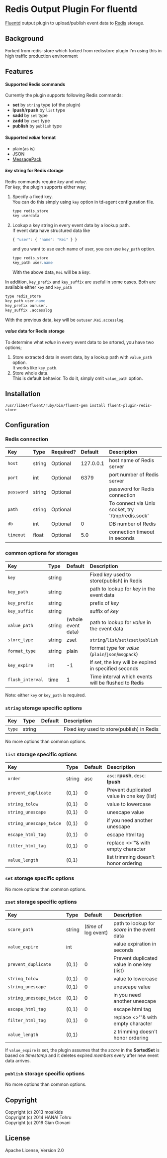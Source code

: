 Redis Output Plugin For fluentd
===============================
[Fluentd][] output plugin to upload/publish event data to [Redis][] storage.

[Fluentd]: http://fluentd.org/
[Redis]: http://redis.io/

Background
----------

Forked from redis-store which forked from redisstore plugin
I'm using this in high traffic production environment

Features
--------

#### Supported Redis commands

Currently the plugin supports following Redis commands:

- **set** by `string` type (of the plugin)
- **lpush**/**rpush** by `list` type
- **sadd** by `set` type
- **zadd** by `zset` type
- **publish** by `publish` type

#### Supported _value_ format

- plain(as is)
- JSON
- [MessagePack](http://msgpack.org/)

#### _key_ string for Redis storage

Redis commands require _key_ and _value_.  
For _key_, the plugin supports either way;

1. Specify a fixed key.  
   You can do this simply using `key` option in td-agent configuration file.

   ```apache
   type redis_store
   key userdata
   ```
   
2. Lookup a key string in every event data by a lookup path.  
   If event data have structured data like

   ```javascript
   { "user": { "name": "Kei" } }
   ```

   and you want to use each name of user, you can use `key_path` option.

   ```apache
   type redis_store
   key_path user.name
   ```

   With the above data, `Kei` will be a _key_.

In addition, `key_prefix` and `key_suffix` are useful in some cases. Both are available either `key` and `key_path`

   ```apache
   type redis_store
   key_path user.name
   key_prefix ouruser.
   key_suffix .accesslog
   ```

With the previous data, _key_ will be `outuser.Kei.accesslog`.

#### _value_ data for Redis storage

To determine what _value_ in every event data to be srtored, you have two options;

1. Store extracted data in event data, by a lookup path with `value_path` option.  
   It works like `key_path`.
2. Store whole data.  
   This is default behavior. To do it, simply omit `value_path` option.

Installation
------------

    /usr/lib64/fluent/ruby/bin/fluent-gem install fluent-plugin-redis-store

Configuration
-------------

### Redis connection

| Key        | Type   | Required?   |                  Default | Description                                       |
| :----      | :----- | :---------- | :----------------------- | :------------                                     |
| `host`      | string | Optional    | 127.0.0.1               | host name of Redis server                               |
| `port`     | int    | Optional    |                     6379 | port number of Redis server                       |
| `password` | string | Optional    |                          | password for Redis connection                     |
| `path`     | string | Optional    |                          | To connect via Unix socket, try '/tmp/redis.sock' |
| `db`       | int    | Optional    |                        0 | DB number of Redis                                |
| `timeout`  | float  | Optional    |                      5.0 | connection timeout in seconds                     |

### common options for storages

| Key           | Type   | Default                  | Description                                          |
| :----         | :----- | :----------------------- | :------------                                        |
| `key`         | string |                          | Fixed _key_ used to store(publish) in Redis          |
| `key_path`    | string |                          | path to lookup for _key_ in the event data           |
| `key_prefix`  | string |                          | prefix of _key_                                      |
| `key_suffix`  | string |                          | suffix of _key_                                      |
| `value_path`  | string | (whole event data)       | path to lookup for _value_ in the event data         |
| `store_type`  | string | zset                     | `string`/`list`/`set`/`zset`/`publish`               |
| `format_type` | string | plain                    | format type for _value_ (`plain`/`json`/`msgpack`)   |
| `key_expire`  | int    | -1                       | If set, the key will be expired in specified seconds |
| `flush_interval`  | time    | 1                   | Time interval which events will be flushed to Redis  |
Note: either `key` or `key_path` is required.

### `string` storage specific options

| Key    | Type   | Default                  | Description                                 |
| :----  | :----- | :----------------------- | :------------                               |
| `type` | string |                          | Fixed _key_ used to store(publish) in Redis |
No more options than common options.

### `list` storage specific options

| Key                 | Type   | Default      | Description                         |
| :------------------ | :----- | :----------- | :------------                       |
| `order`             | string | asc          | `asc`: **rpush**, `desc`: **lpush** |
| `prevent_duplicate` | (0,1)  | 0            | Prevent duplicated value in one key (list) |
| `string_tolow`	  | (0,1)  | 0            | value to lowercase                   |
| `string_unescape`	  | (0,1)  | 0            | unescape value                       |
| `string_unescape_twice` | (0,1)  | 0        | if you need another unescape         |
| `escape_html_tag`   | (0,1)  | 0            | escape html tag                      |
| `filter_html_tag`   | (0,1)  | 0            | replace <>'"& with empty character   |
| `value_length`      | (0,1)  |              | list trimming doesn't honor ordering |

### `set` storage specific options

No more options than common options.

### `zset` storage specific options

| Key                  | Type   | Default                  | Description                                  |
| :----               | :-----  | :----------------------- | :------------                                |
| `score_path`        | string  | (_time_ of log event)    | path to lookup for _score_ in the event data |
| `value_expire`      | int     |                          | value expiration in seconds                  |
| `prevent_duplicate` | (0,1)   | 0                        | Prevent duplicated value in one key (list)   |
| `string_tolow`	  | (0,1)   | 0                        | value to lowercase                           |
| `string_unescape`	  | (0,1)   | 0                        | unescape value                               |
| `string_unescape_twice` | (0,1)  | 0                     | in you need another unescape                 |
| `escape_html_tag`   | (0,1)   | 0                        | escape html tag                              |
| `filter_html_tag`   | (0,1)   | 0                        | replace <>'"& with empty character           |
| `value_length`      | (0,1)   |                          | z trimming doesn't honor ordering            |

If `value_expire` is set, the plugin assumes that the _score_ in the **SortedSet** is
based on *timestamp* and it deletes expired _members_ every after new event data arrives.

### `publish` storage specific options

No more options than common options.


Copyright
---------

Copyright (c) 2013 moaikids  
Copyright (c) 2014 HANAI Tohru  
Copyright (c) 2016 Gian Giovani

License
-------
Apache License, Version 2.0
